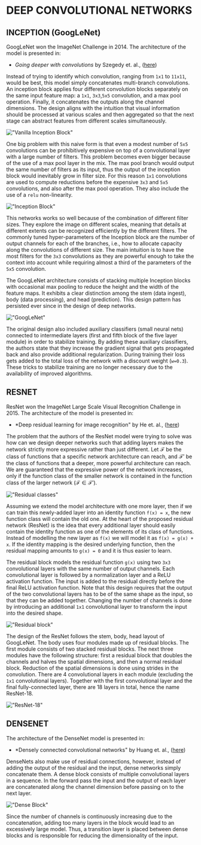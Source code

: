 # DEEP CONVOLUTIONAL NETWORKS

## INCEPTION (GoogLeNet)
GoogLeNet won the ImageNet Challenge in 2014. The architecture of the model is
presented in:
  * *Going deeper with convolutions* by Szegedy et. al.,
  ([here](https://arxiv.org/abs/1409.4842))

Instead of trying to identify which convolution, ranging from `1x1` to `11x11`,
would be best, this model simply concatenates multi-branch convolutions. An
inception block applies four different convolution blocks separately on the same
input feature map: a `1x1`, `3x3`,`5x5` convolution, and a max pool operation.
Finally, it concatenates the outputs along the channel dimensions. The design
aligns with the intuition that visual information should be processed at various
scales and then aggregated so that the next stage can abstract features from
different scales simultaneously.

!["Vanilla Inception Block"](img/inception_block_vanilla.png)

One big problem with this naive form is that even a modest number of `5x5`
convolutions can be prohibitively expensive on top of a convolutional layer with
a large number of filters. This problem becomes even bigger because of the use
of a max pool layer in the mix. The max pool branch would output the same number
of filters as its input, thus the output of the inception block would inevitably
grow in filter size. For this reason `1x1` convolutions are used to compute
reductions before the expensive `3x3` and `5x5` convolutions, and also after the
max pool operation. They also include the use of a `relu` non-linearity.

!["Inception Block"](img/inception_block.png)

This networks works so well because of the combination of different filter sizes.
They explore the image on different scales, meaning that details at different
extents can be recognized efficiently by the different filters. The commonly
tuned hyper-parameters of the Inception block are the number of output channels
for each of the branches, i.e., how to allocate capacity along the convolutions
of different size. The main intuition is to have the most filters for the `3x3`
convolutions as they are powerful enough to take the context into account while
requiring almost a third of the parameters of the `5x5` convolution.

The GoogLeNet architecture consists of stacking multiple Inception blocks with
occasional max pooling to reduce the height and the width of the feature maps.
It exhibits a clear distinction among the stem (data ingest), body (data
processing), and head (prediction). This design pattern has persisted ever since
in the design of deep networks.

!["GoogLeNet"](img/googlenet.png)

The original design also included auxiliary classifiers (small neural nets)
connected to intermediate layers (first and fifth block of the five layer module)
in order to stabilize training. By adding these auxiliary classifiers,
the authors state that they increase the gradient signal that gets propagated
back and also provide additional regularization. During training their loss gets
added to the total loss of the network with a discount weight (`w=0.3`). These
tricks to stabilize training are no longer necessary due to the availability of
improved algorithms.


## RESNET
ResNet won the ImageNet Large Scale Visual Recognition Challenge in 2015.
The architecture of the model is presented in:
  * *Deep residual learning for image recognition" by He et. al.,
  ([here](https://arxiv.org/abs/1512.03385))

The problem that the authors of the ResNet model were trying to solve was how
can we design deeper networks such that adding layers makes the network strictly
more expressive rather than just different. Let $\mathcal{F}$ be the class of
functions that a specific network architecture can reach, and $\mathcal{F}'$ be
the class of functions that a deeper, more powerful architecture can reach. We
are guaranteed that the expressive power of the network increases, only if the
function class of the smaller network is contained in the function class of the
larger network ($\mathcal{F} \in \mathcal{F}'$).

!["Residual classes"](img/residual_classes.png)

Assuming we extend the model architecture with one more layer, then if we can
train this newly-added layer into an identity function `f(x) = x`, the new
function class will contain the old one. At the heart of the proposed residual
network (ResNet) is the idea that every additional layer should easily contain
the identity function as one of the elements of its class of functions. Instead
of modelling the new layer as `f(x)` we will model it as `f(x) = g(x) + x`. If
the identity mapping is the desired underlying function, then the residual
mapping amounts to `g(x) = 0` and it is thus easier to learn.

The residual block models the residual function `g(x)` using two `3x3`
convolutional layers with the same number of output channels. Each convolutional
layer is followed by a normalization layer and a ReLU activation function. The
input is added to the residual directly before the final ReLU activation
function. Note that this design requires that the output of the two convolutional
layers has to be of the same shape as the input, so that they can be added
together. Changing the number of channels is done by introducing an additional
`1x1` convolutional layer to transform the input into the desired shape.

!["Residual block"](img/residual_block.png)

The design of the ResNet follows the stem, body, head layout of GoogLeNet. The
body uses four modules made up of residual blocks. The first module consists of
two stacked residual blocks. The next three modules have the following structure:
first a residual block that doubles the channels and halves the spatial dimensions,
and then a normal residual block. Reduction of the spatial dimensions is done
using strides in the convolution. There are 4 convolutional layers in each module
(excluding the `1x1` convolutional layers). Together with the first convolutional
layer and the final fully-connected layer, there are 18 layers in total, hence
the name ResNet-18.

!["ResNet-18"](img/residual_network.png)


## DENSENET
The architecture of the DenseNet model is presented in:
  * *Densely connected convolutional networks" by Huang et. al.,
  ([here](https://arxiv.org/abs/1608.06993))

DenseNets also make use of residual connections, however, instead of adding the
output of the residual and the input, dense networks simply concatenate them.
A dense block consists of multiple convolutional layers in a sequence. In the
forward pass the input and the output of each layer are concatenated along the
channel dimension before passing on to the next layer.

!["Dense Block"](img/dense_block.png)

Since the number of channels is continuously increasing due to the concatenation,
adding too many layers in the block would lead to an excessively large model.
Thus, a transition layer is placed between dense blocks and is responsible for
reducing the dimensionality of the input.